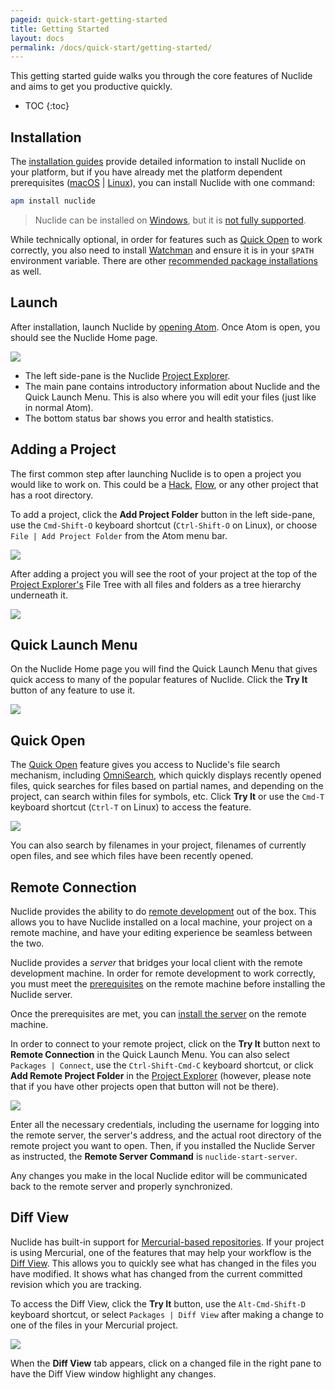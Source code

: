```yaml
---
pageid: quick-start-getting-started
title: Getting Started
layout: docs
permalink: /docs/quick-start/getting-started/
---
```


This getting started guide walks you through the core features of Nuclide and aims to get you productive quickly.

* TOC
{:toc}

## Installation

The [installation guides](/docs/editor/setup/) provide detailed information to install
Nuclide on your platform, but if you have already met the platform dependent prerequisites
([macOS](/docs/editor/setup/#macos__prerequisites) | [Linux](/docs/editor/setup/#linux__prerequisites)),
you can install Nuclide with one command:

```bash
apm install nuclide
```

> Nuclide can be installed on [Windows](#windows), but it is
> [not fully supported](https://github.com/facebook/nuclide/issues/401).

While technically optional, in order for features such as [Quick Open](#quick-open) to work
correctly, you also need to install [Watchman](https://facebook.github.io/watchman/) and
ensure it is in your `$PATH` environment variable. There are other
[recommended package installations](/docs/editor/setup/#post-installation) as well.

## Launch

After installation, launch Nuclide by [opening Atom](/docs/editor/basics/#opening). Once Atom
is open, you should see the Nuclide Home page.

![](/static/images/docs/quick-start-getting-started-home-page.png)

- The left side-pane is the Nuclide [Project Explorer](/docs/editor/basics/#project-explorer).
- The main pane contains introductory information about Nuclide and the Quick Launch Menu. This is also where you will edit your files (just like in normal Atom).
- The bottom status bar shows you error and health statistics.

## Adding a Project

The first common step after launching Nuclide is to open a project you would like to work on.
This could be a [Hack](/docs/languages/hack/), [Flow](/docs/languages/flow/), or any other project that has a root directory.

To add a project, click the **Add Project Folder** button in the left side-pane, use the `Cmd-Shift-O` keyboard shortcut (`Ctrl-Shift-O` on Linux), or choose
`File | Add Project Folder` from the Atom menu bar.

![](/static/images/docs/quick-start-getting-started-add-project.png)

After adding a project you will see the root of your project at the top of the [Project Explorer's](/docs/editor/basics/#project-explorer) File Tree with all
files and folders as a tree hierarchy underneath it.

![](/static/images/docs/quick-start-getting-started-file-tree-view.png)

## Quick Launch Menu

On the Nuclide Home page you will find the Quick Launch Menu that gives quick access to many of
the popular features of Nuclide. Click the **Try It** button of any feature to use it.

![](/static/images/docs/quick-start-getting-started-quick-launch.png)

## Quick Open

The [Quick Open](/docs/features/quick-open) feature gives you access to Nuclide's file
search mechanism, including [OmniSearch](/docs/features/quick-open/#omnisearch), which quickly displays recently opened files, quick searches for files based on partial names, and depending on the project, can search within files for symbols, etc. Click **Try It** or use the `Cmd-T` keyboard shortcut (`Ctrl-T` on Linux) to access the feature.

![](/static/images/docs/quick-start-getting-started-quick-open.png)

You can also search by filenames in your project, filenames of currently open files, and see which files have been
recently opened.

## Remote Connection

Nuclide provides the ability to do [remote development](/docs/features/remote/) out of the box. This
allows you to have Nuclide installed on a local machine, your project on a remote machine, and have
your editing experience be seamless between the two.

Nuclide provides a *server* that bridges your local client with the remote development machine. In
order for remote development to work correctly, you must meet the
[prerequisites](/docs/features/remote/#nuclide-server__prerequisites) on the remote machine before
installing the Nuclide server.

Once the prerequisites are met, you can
[install the server](/docs/features/remote/#nuclide-server__setup) on the remote machine.

In order to connect to your remote project, click on the **Try It** button next to
**Remote Connection** in the Quick Launch Menu. You can also select `Packages | Connect`, use the `Ctrl-Shift-Cmd-C` keyboard shortcut, or click **Add Remote Project Folder**
in the [Project Explorer](/docs/editor/basics/#project-explorer) (however, please note that if you have other projects open that button will not be there).

![](/static/images/docs/quick-start-getting-started-remote-connection-dialog.png)

Enter all the necessary credentials, including the username for logging into the remote server, the
server's address, and the actual root directory of the remote project you want to open. Then, if you installed the Nuclide Server as instructed, the **Remote Server Command** is
`nuclide-start-server`.

Any changes you make in the local Nuclide editor will be communicated back to the remote server and
properly synchronized.

## Diff View

Nuclide has built-in support for [Mercurial-based repositories](/docs/features/hg). If your
project is using Mercurial, one of the features that may help your workflow is the
[Diff View](/docs/features/hg/#diff-view). This allows you to quickly see what has changed in the
files you have modified. It shows what has changed from the current committed revision which you
are tracking.

To access the Diff View, click the **Try It** button, use the `Alt-Cmd-Shift-D` keyboard shortcut, or select `Packages | Diff View` after making a change to one of the files in your Mercurial project.

![](/static/images/docs/quick-start-getting-started-diff-view.png)

When the **Diff View** tab appears, click on a changed file in the right pane to have the Diff View window highlight any changes.
